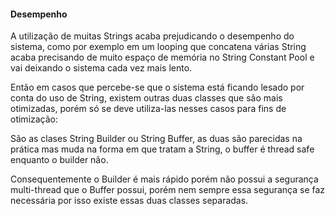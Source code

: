 #### Desempenho

A utilização de muitas Strings acaba prejudicando o desempenho do sistema, como por exemplo em um looping que concatena várias String acaba precisando de muito espaço de memória no String Constant Pool e vai deixando o sistema cada vez mais lento.

Então em casos que percebe-se que o sistema está ficando lesado por conta do uso de String, existem outras duas classes que são mais otimizadas, porém só se deve utiliza-las nesses casos para fins de otimização:

São as clases String Builder ou String Buffer, as duas são parecidas na prática mas muda na forma em que tratam a String, o buffer é thread safe enquanto o builder não. 

Consequentemente o Builder é mais rápido porém não possui a segurança multi-thread que o Buffer possui, porém nem sempre essa segurança se faz necessária por isso existe essas duas classes separadas.